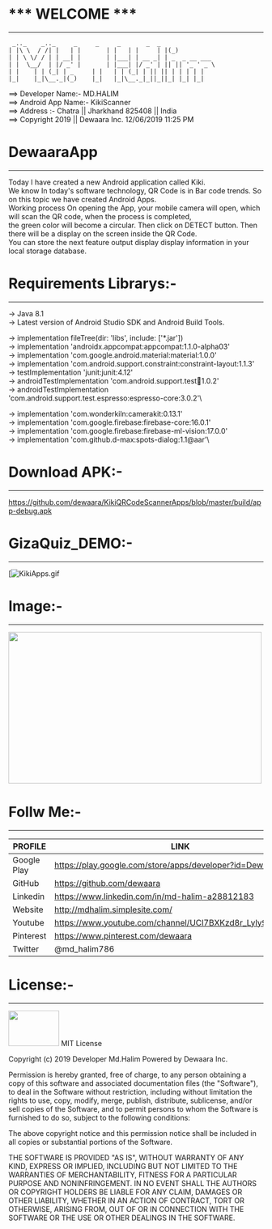 #                       *** WELCOME ***
-----------------------------------------



	 _.._    _.._     _	    _     _       _  _
	| |\ \	/ /| |   | |	   | |   | |     | |(_)
	| | \ \/ / | | __| |	   | |___| | __ _| | _  _ __ ___
	| |  \__/  | |/ _' |	   | |___| |/ _' | || || '_ ' _ \
	| |	   | | (_| | _	   | |   | | (_| | || || | | | | |
 	|_|	   |_|\__._|(_)    |_|   |_|\__._|_||_||_| |_| |_|



==> Developer Name:- MD.HALIM\
==> Android App Name:- KikiScanner\
==> Address :- Chatra || Jharkhand 825408 || India\
==> Copyright 2019 || Dewaara Inc. 12/06/2019 11:25 PM

# DewaaraApp
----------
Today I have created a new Android application called Kiki.\
We know In today's software technology, QR Code is in Bar code trends. So on this topic we have created Android Apps.\
Working process On opening the App, your mobile camera will open, which will scan the QR code, when the process is completed,\
the green color will become a circular. Then click on DETECT button. Then there will be a display on the screen inside the QR Code.\
You can store the next feature output display display information in your local storage database.


# Requirements Librarys:-
--------------
-> Java 8.1\
-> Latest version of Android Studio SDK and Android Build Tools.

-> implementation fileTree(dir: 'libs', include: ['*.jar'])\
-> implementation 'androidx.appcompat:appcompat:1.1.0-alpha03'\
-> implementation 'com.google.android.material:material:1.0.0'\
-> implementation 'com.android.support.constraint:constraint-layout:1.1.3'\
-> testImplementation 'junit:junit:4.12'\
-> androidTestImplementation 'com.android.support.test:runner:1.0.2'\
-> androidTestImplementation 'com.android.support.test.espresso:espresso-core:3.0.2'\

-> implementation 'com.wonderkiln:camerakit:0.13.1'\
-> implementation 'com.google.firebase:firebase-core:16.0.1'\
-> implementation 'com.google.firebase:firebase-ml-vision:17.0.0'\
-> implementation 'com.github.d-max:spots-dialog:1.1@aar'\


# Download APK:-
--------------

https://github.com/dewaara/KikiQRCodeScannerApps/blob/master/build/app-debug.apk

# GizaQuiz_DEMO:-
--------------- 
[![KikiApps.gif](https://pin.it/7gcFitV)

# Image:-
-------------
<img src="https://ibb.co/pPc77SC" width="500" height="300" />


# Follw Me:-
----------

| PROFILE | LINK |
| ------ | ------ |
| Google Play | https://play.google.com/store/apps/developer?id=Dewaara+Inc. |
| GitHub | https://github.com/dewaara |
| Linkedin | https://www.linkedin.com/in/md-halim-a28812183 |
| Website | http://mdhalim.simplesite.com/ |
| Youtube | https://www.youtube.com/channel/UCl7BXKzd8r_Lyly91aMEMqg |
| Pinterest | https://www.pinterest.com/dewaara |
|Twitter | @md_halim786 |

# License:-
---------
<img src="https://firebasestorage.googleapis.com/v0/b/seven-29b38.appspot.com/o/Quiz%202019%2FPicsArt_01-23-12.41.47.png?alt=media&token=83b3dd63-bd20-4a2a-babb-8e3ff674af11" width="100" height="70" />
MIT License

Copyright (c) 2019 Developer Md.Halim Powered by Dewaara Inc.

Permission is hereby granted, free of charge, to any person obtaining a copy
of this software and associated documentation files (the "Software"), to deal
in the Software without restriction, including without limitation the rights
to use, copy, modify, merge, publish, distribute, sublicense, and/or sell
copies of the Software, and to permit persons to whom the Software is
furnished to do so, subject to the following conditions:

The above copyright notice and this permission notice shall be included in all
copies or substantial portions of the Software.

THE SOFTWARE IS PROVIDED "AS IS", WITHOUT WARRANTY OF ANY KIND, EXPRESS OR
IMPLIED, INCLUDING BUT NOT LIMITED TO THE WARRANTIES OF MERCHANTABILITY,
FITNESS FOR A PARTICULAR PURPOSE AND NONINFRINGEMENT. IN NO EVENT SHALL THE
AUTHORS OR COPYRIGHT HOLDERS BE LIABLE FOR ANY CLAIM, DAMAGES OR OTHER
LIABILITY, WHETHER IN AN ACTION OF CONTRACT, TORT OR OTHERWISE, ARISING FROM,
OUT OF OR IN CONNECTION WITH THE SOFTWARE OR THE USE OR OTHER DEALINGS IN THE
SOFTWARE.

